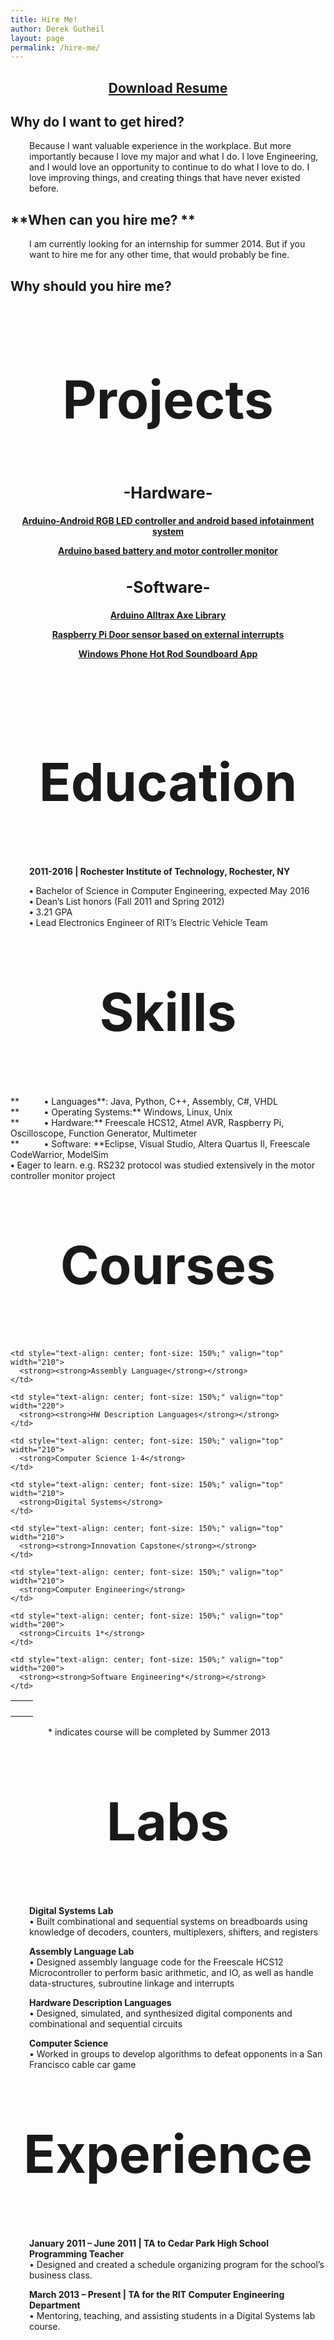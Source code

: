 ```yaml
---
title: Hire Me!
author: Derek Gutheil
layout: page
permalink: /hire-me/
---
```

<h2 style="text-align: center;">
  <a href="http://derekgutheil.com/wp-content/uploads/2014/01/Derek-Gutheil-Electrical-Hardware-Resume-1-8-14.pdf">Download Resume</a>
</h2>

## **Why do I want to get hired?**

<p style="padding-left: 30px;">
  Because I want valuable experience in the workplace. But more importantly because I love my major and what I do. I love Engineering, and I would love an opportunity to continue to do what I love to do. I love improving things, and creating things that have never existed before.
</p>

## **When can you hire me? **

<p style="padding-left: 30px;">
  I am currently looking for an internship for summer 2014. But if you want to hire me for any other time, that would probably be fine.
</p>

## **Why should you hire me?**

<span> </span>

<p style="text-align: center; font-size: 600%;">
  <strong>Projects</strong>
</p>

<h2 style="text-align: center; font-size: 180%;">
  <strong>-Hardware-</strong>
</h2>

<p style="text-align: center;">
  <strong><a href="http://derekgutheil.com/adruino-android-bluetooth-rgb-led-controller/">Arduino-Android RGB LED controller and android based infotainment system</a></strong>
</p>

<p style="text-align: center;">
  <a href="http://derekgutheil.com/arduino-based-battery-and-motor-controller-monitor/"><strong>Arduino based battery and motor controller monitor</strong></a>
</p>

<h2 style="text-align: center; font-size: 180%;">
  <strong>-Software-</strong>
</h2>

<p style="text-align: center;">
  <a href="http://derekgutheil.com/arduino-alltrax-axe-library/"><strong>Arduino Alltrax Axe Library</strong></a>
</p>

<p style="text-align: center;">
  <strong><a href="http://derekgutheil.com/playing-sounds-using-external-interrupts-on-a-raspberry-pi/">Raspberry Pi Door sensor based on external interrupts</a></strong>
</p>

<p style="text-align: center;">
  <a href="http://www.windowsphone.com/en-us/store/app/hot-rod/29a95116-ebbb-4ed6-8a54-88b5c475694b"><strong>Windows Phone Hot Rod Soundboard App</strong></a>
</p>

&nbsp;

&nbsp;

<p style="text-align: center; font-size: 600%;">
  <strong>Education</strong>
</p>

<p style="padding-left: 30px;">
  <strong>2011-2016 | Rochester Institute of Technology, Rochester, NY</strong>
</p>

<p style="padding-left: 30px;">
  <strong>•</strong> Bachelor of Science in Computer Engineering, expected May 2016<br /> <strong>•</strong> Dean&#8217;s List honors (Fall 2011 and Spring 2012)<br /> <strong>•</strong> 3.21 GPA<br /> <strong>•</strong> Lead Electronics Engineer of RIT&#8217;s Electric Vehicle Team
</p>

<p style="text-align: center; font-size: 600%;">
  <strong>Skills</strong>
</p>

**          • Languages**: Java, Python, C++, Assembly, C#, VHDL  
**          • Operating Systems:** Windows, Linux, Unix  
**          • Hardware:** Freescale HCS12, Atmel AVR, Raspberry Pi, Oscilloscope, Function Generator, Multimeter  
**          • Software: **Eclipse, Visual Studio, Altera Quartus II, Freescale CodeWarrior, ModelSim  
**•** Eager to learn. e.g. RS232 protocol was studied extensively in the motor controller monitor project

<p style="text-align: center; font-size: 600%;">
  <strong>Courses</strong>
</p>

<table width="590" border="0" cellspacing="15" cellpadding="0">
  <tr>
    <td valign="top" width="20">
    </td>
    
    <td style="text-align: center; font-size: 150%;" valign="top" width="210">
      <strong><strong>Assembly Language</strong></strong>
    </td>
    
    <td style="text-align: center; font-size: 150%;" valign="top" width="220">
      <strong><strong>HW Description Languages</strong></strong>
    </td>
  </tr>
  
  <tr>
    <td valign="top" width="20">
    </td>
    
    <td style="text-align: center; font-size: 150%;" valign="top" width="210">
      <strong>Computer Science 1-4</strong>
    </td>
    
    <td style="text-align: center; font-size: 150%;" valign="top" width="210">
      <strong>Digital Systems</strong>
    </td>
  </tr>
  
  <tr>
    <td valign="top" width="20">
    </td>
    
    <td style="text-align: center; font-size: 150%;" valign="top" width="210">
      <strong><strong>Innovation Capstone</strong></strong>
    </td>
    
    <td style="text-align: center; font-size: 150%;" valign="top" width="210">
      <strong>Computer Engineering</strong>
    </td>
  </tr>
  
  <tr>
    <td valign="top" width="20">
    </td>
    
    <td style="text-align: center; font-size: 150%;" valign="top" width="200">
      <strong>Circuits 1*</strong>
    </td>
    
    <td style="text-align: center; font-size: 150%;" valign="top" width="200">
      <strong><strong>Software Engineering*</strong></strong>
    </td>
  </tr>
</table>

<p style="text-align: left; padding-left: 60px;">
  * indicates course will be completed by Summer 2013
</p>

<p style="text-align: center; font-size: 600%;">
  <strong>Labs</strong>
</p>

<p style="padding-left: 30px;">
  <strong>Digital Systems Lab</strong><br /> • Built combinational and sequential systems on breadboards using knowledge of decoders, counters, multiplexers, shifters, and registers
</p>

<p style="padding-left: 30px;">
  <strong>Assembly Language Lab</strong><br /> • Designed assembly language code for the Freescale HCS12 Microcontroller to perform basic arithmetic, and IO, as well as handle data-structures, subroutine linkage and interrupts
</p>

<p style="padding-left: 30px;">
  <strong>Hardware Description Languages</strong><br /> • Designed, simulated, and synthesized digital components and combinational and sequential circuits
</p>

<p style="padding-left: 30px;">
  <strong>Computer Science</strong><br /> • Worked in groups to develop algorithms to defeat opponents in a San Francisco cable car game
</p>

<p style="text-align: center; font-size: 600%;">
  <strong>Experience</strong>
</p>

<p style="padding-left: 30px;">
  <strong>January 2011 &#8211; June 2011 | TA to Cedar Park High School Programming Teacher</strong><br /> • Designed and created a schedule organizing program for the school&#8217;s business class.
</p>

<p style="padding-left: 30px;">
  <strong>March 2013 &#8211; Present | TA for the RIT Computer Engineering Department</strong><br /> • Mentoring, teaching, and assisting students in a Digital Systems lab course.
</p>
